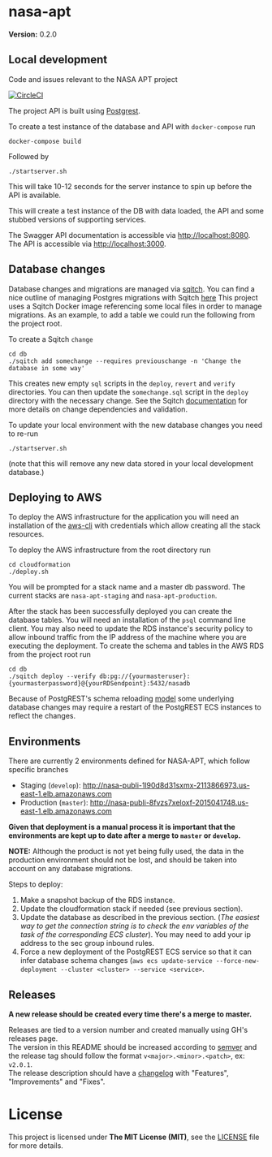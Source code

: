 # nasa-apt

**Version:** 0.2.0

## Local development
Code and issues relevant to the NASA APT project

[![CircleCI](https://circleci.com/gh/developmentseed/nasa-apt/tree/develop.svg?style=svg&circle-token=ffc901ab7ce00ffa5cef07cce59ff64a2c635d2b)](https://circleci.com/gh/developmentseed/nasa-apt/tree/develop)

The project API is built using [Postgrest](https://github.com/PostgREST/postgrest).

To create a test instance of the database and API with `docker-compose` run
```
docker-compose build
```

Followed by
```
./startserver.sh
```
This will take 10-12 seconds for the server instance to spin up before the API is available.

This will create a test instance of the DB with data loaded, the API and some
stubbed versions of supporting services.

The Swagger API documentation is accessible via [http://localhost:8080](http://localhost:8080).
The API is accessible via [http://localhost:3000](http://localhost:3000).


## Database changes
Database changes and migrations are managed via [sqitch](https://sqitch.org/).
You can find a nice outline of managing Postgres migrations with Sqitch [here](https://sqitch.org/docs/manual/sqitchtutorial/)
This project uses a Sqitch Docker image referencing some local files in order to manage migrations.
As an example, to add a table we could run the following from the project root.

To create a Sqitch `change`
```
cd db
./sqitch add somechange --requires previouschange -n 'Change the database in some way'
```

This creates new empty `sql` scripts in the `deploy`, `revert` and `verify` directories.
You can then update the `somechange.sql` script in the `deploy` directory with the necessary change.
See the Sqitch [documentation](https://sqitch.org/docs/manual/sqitchtutorial) for more details on change dependencies and validation.

To update your local environment with the new database changes you need to re-run
```
./startserver.sh
```
(note that this will remove any new data stored in your local development database.)

## Deploying to AWS
To deploy the AWS infrastructure for the application you will need an
installation of the [aws-cli](https://docs.aws.amazon.com/cli/latest/userguide/cli-chap-install.html)
with credentials which allow creating all the stack resources.

To deploy the AWS infrastructure from the root directory run
```
cd cloudformation
./deploy.sh
```

You will be prompted for a stack name and a master db password.  The current
stacks are `nasa-apt-staging` and `nasa-apt-production`.

After the stack has been successfully deployed you can create the database tables.
You will need an installation of the `psql` command line client.  You may also
need to update the RDS instance's security policy to allow inbound traffic from the IP address of the machine where you are executing the deployment.
To create the schema and tables in the AWS RDS from the project root run
```
cd db
./sqitch deploy --verify db:pg://{yourmasteruser}:{yourmasterpassword}@{yourRDSendpoint}:5432/nasadb
```

Because of PostgREST's schema reloading [model](http://postgrest.org/en/v5.2/admin.html#schema-reloading) some underlying database changes may require a restart of the PostgREST ECS instances to reflect the changes.

## Environments
There are currently 2 environments defined for NASA-APT, which follow specific branches
- Staging (`develop`): http://nasa-publi-1l90d8d31sxmx-2113866973.us-east-1.elb.amazonaws.com
- Production (`master`): http://nasa-publi-8fvzs7xeloxf-2015041748.us-east-1.elb.amazonaws.com

**Given that deployment is a manual process it is important that the environments are kept up to date after a merge to `master` or `develop`.**

**NOTE:** Although the product is not yet being fully used, the data in the production environment should not be lost, and should be taken into account on any database migrations.

Steps to deploy:
1. Make a snapshot backup of the RDS instance.
2. Update the cloudformation stack if needed (see previous section).
3. Update the database as described in the previous section. (_The easiest way to get the connection string is to check the env variables of the task of the corresponding ECS cluster_). You may need to add your ip address to the sec group inbound rules.
4. Force a new deployment of the PostgREST ECS service so that it can infer database schema changes (`aws ecs update-service --force-new-deployment --cluster <cluster> --service <service>`.

## Releases

**A new release should be created every time there's a merge to master.**

Releases are tied to a version number and created manually using GH's releases page.  
The version in this README should be increased according to [semver](https://semver.org/) and the release tag should follow the format `v<major>.<minor>.<patch>`, ex: `v2.0.1`.  
The release description should have a [changelog](https://gist.github.com/vgeorge/e6fd828987b2f7d62a447df2bd132c4a) with "Features", "Improvements" and "Fixes".


# License

This project is licensed under **The MIT License (MIT)**, see the [LICENSE](LICENSE.md) file for more details.
